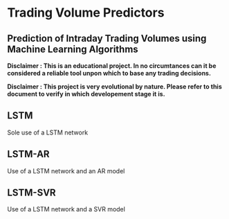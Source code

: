 # Trading Volume Predictors

## Prediction of Intraday Trading Volumes using Machine Learning Algorithms

**Disclaimer : This is an educational project. In no circumtances can it be considered a reliable tool unpon which to base any trading decisions.**

**Disclaimer : This project is very evolutional by nature. Please refer to this document to verify in which developement stage it is.**

## LSTM 

Sole use of a LSTM network

## LSTM-AR

Use of a LSTM network and an AR model

## LSTM-SVR 

Use of a LSTM network and a SVR model

